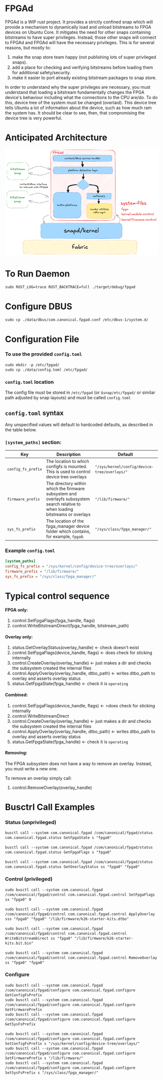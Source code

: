 # FPGAd

FPGAd is a WIP rust project.
It provides a strictly confined snap which will provide a mechanism to dynamically load and unload bitstreams to FPGA
devices on Ubuntu Core.
It mitigates the need for other snaps containing bitstreams to have super privileges.
Instead, those other snaps will connect to FPGAd and FPGAd will have the necessary privileges.
This is for several reasons, but mostly to:

1) make the snap store team happy (not publishing lots of super privileged snaps).
2) add a place for checking and verifying bitstreams before loading them for additional safety/security.
3) make it easier to port already existing bitstream packages to snap store.

In order to understand why the super privileges are necessary, you must understand that loading a bitstream
fundamentally changes the FPGA device's behaviour including what the connections to the CPU are/do.
To do this, device tree of the system must be changed (overlaid).
This device tree tells Ubuntu a lot of information about the device, such as how much ram the system has.
It should be clear to see, then, that compromising the device tree is very powerful.

# Anticipated Architecture

![anticipated_architecture.png](docs/assets/anticipated_architecture.png)

# To Run Daemon

```
sudo RUST_LOG=trace RUST_BACKTRACE=full ./target/debug/fpgad
```

# Configure DBUS

```
sudo cp ./data/dbus/com.canonical.fpgad.conf /etc/dbus-1/system.d/
```

# Configuration File

### To use the provided `config.toml`

```
sudo mkdir -p /etc/fpgad/
sudo cp ./data/config.toml /etc/fpgad/
```

### `config.toml` location

The config file must be stored in `/etc/fpgad` (or `$snap/etc/fpgad/` or similar path adjusted by snap layouts) and
must be called `config.toml`

## `config.toml` syntax

Any unspecified values will default to hardcoded defaults, as described in the table below.

### `[system_paths]` section:

| Key                | Description                                                                                                                       | Default                                      |
|--------------------|-----------------------------------------------------------------------------------------------------------------------------------|----------------------------------------------|
| `config_fs_prefix` | The location to which configfs is mounted. This is used to control device tree overlays                                           | `"/sys/kernel/config/device-tree/overlays/"` |
| `firmware_prefix`  | The directory within which the firmware subsystem and overlayfs subssystem search relative to when loading bitstreams or overlays | `"/lib/firmware/"`                           |
| `sys_fs_prefix`    | The location of the fpga_manager device folder which contains, for example, `fpga0`.                                              | `"/sys/class/fpga_manager/"`                 |

### Example `config.toml`

```toml
[system_paths]
config_fs_prefix = "/sys/kernel/config/device-tree/overlays/"
firmware_prefix = "/lib/firmware/"
sys_fs_prefix = "/sys/class/fpga_manager/"
```

# Typical control sequence

#### FPGA only:

1) control.SetFpgaFlags(fpga_handle, flags)
2) control.WriteBitstreamDirect(fpga_handle, bitstream_path)

#### Overlay only:

1) status.GetOverlayStatus(overlay_handle) <- check doesn't exist
2) control.SetFpgaFlags(device_handle, flags) <- does check for sticking internally
3) control.CreateOverlay(overlay_handle) <- just makes a dir and checks the subsystem created the internal files
4) control.ApplyOverlay(overlay_handle, dtbo_path) <- writes dtbo_path to overlay and asserts overlay status
5) status.GetFpgaState(fpga_handle) <- check it is `operating`

#### Combined:

1) control.SetFpgaFlags(device_handle, flags) <- >does check for sticking internally
2) control.WriteBitstreamDirect
3) control.CreateOverlay(overlay_handle) <- just makes a dir and checks the subsystem created the internal files
4) control.ApplyOverlay(overlay_handle, dtbo_path) <- writes dtbo_path to overlay and asserts overlay status
5) status.GetFpgaState(fpga_handle) <- check it is `operating`

#### Removing:

The FPGA subsystem does not have a way to remove an overlay. Instead, you must write a new one.

To remove an overlay simply call:

1) control.RemoveOverlay(overlay_handle)

# Busctrl Call Examples

### Status (unprivileged)

```
busctl call --system com.canonical.fpgad /com/canonical/fpgad/status com.canonical.fpgad.status GetFpgaState s "fpga0"

busctl call --system com.canonical.fpgad /com/canonical/fpgad/status com.canonical.fpgad.status GetFpgaFlags s "fpga0"

busctl call --system com.canonical.fpgad /com/canonical/fpgad/status com.canonical.fpgad.status GetOverlayStatus ss "fpga0" "fpga0"
```

### Control (privileged)

```
sudo busctl call --system com.canonical.fpgad /com/canonical/fpgad/control com.canonical.fpgad.control SetFpgaFlags sx "fpga0" 0

sudo busctl call --system com.canonical.fpgad /com/canonical/fpgad/control com.canonical.fpgad.control ApplyOverlay sss "fpga0" "fpga0" "/lib/firmware/k26-starter-kits.dtbo"

sudo busctl call --system com.canonical.fpgad /com/canonical/fpgad/control com.canonical.fpgad.control WriteBitstreamDirect ss "fpga0" "/lib/firmware/k26-starter-kits.bit.bin"

sudo busctl call --system com.canonical.fpgad /com/canonical/fpgad/control com.canonical.fpgad.control RemoveOverlay ss "fpga0" "fpga0" 
```

### Configure

```
sudo busctl call --system com.canonical.fpgad /com/canonical/fpgad/configure com.canonical.fpgad.configure GetConfigFsPrefix
sudo busctl call --system com.canonical.fpgad /com/canonical/fpgad/configure com.canonical.fpgad.configure GetFirmwarePrefix
sudo busctl call --system com.canonical.fpgad /com/canonical/fpgad/configure com.canonical.fpgad.configure GetSysFsPrefix

sudo busctl call --system com.canonical.fpgad /com/canonical/fpgad/configure com.canonical.fpgad.configure SetConfigFsPrefix s "/sys/kernel/config/device-tree/overlays/"
sudo busctl call --system com.canonical.fpgad /com/canonical/fpgad/configure com.canonical.fpgad.configure SetFirmwarePrefix s "/lib/firmware/"
sudo busctl call --system com.canonical.fpgad /com/canonical/fpgad/configure com.canonical.fpgad.configure SetSysFsPrefix s "/sys/class/fpga_manager/"
```